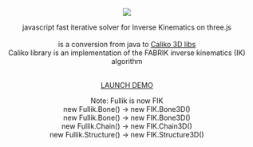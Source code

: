 <p align="center"><a href="http://lo-th.github.io/fullik/"><img src="http://lo-th.github.io/fullik/assets/logo.svg"/></a></p>

<p align="center">javascript fast iterative solver for Inverse Kinematics on three.js<br><br>
is a conversion from java to <a href="https://github.com/FedUni/caliko">Caliko 3D libs</a><br>
Caliko library is an implementation of the FABRIK inverse kinematics (IK) algorithm<br><br></p>

<p align="center"><a href="http://lo-th.github.io/fullik/">LAUNCH DEMO</a></p>

<p align="center">
Note: Fullik is now FIK<br>
new Fullik.Bone() -> new FIK.Bone3D()<br>
new Fullik.Bone() -> new FIK.Bone3D()<br>
new Fullik.Chain() -> new FIK.Chain3D()<br>
new Fullik.Structure() -> new FIK.Structure3D()<br>
</p>